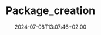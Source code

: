 ---
weight: 999
title: "Package_creation"
description: ""
icon: "article"
date: "2024-07-08T13:07:46+02:00"
lastmod: "2024-07-08T13:07:46+02:00"
draft: true
toc: true
---